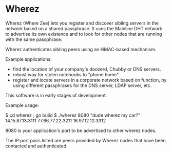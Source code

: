 Wherez
======
Wherez (Where Zee) lets you register and discover sibling servers in the
network based on a shared passphrase. It uses the Mainline DHT network
to advertise its own existence and to look for other nodes that are
running with the same passphrase.

Wherez authenticates sibling peers using an HMAC-based mechanism.

Example applications:

- find the location of your company's doozerd, Chubby or DNS servers.
- robust way for stolen notebooks to "phone home".
- register and locate servers in a corporate network based on
function, by using different passphrases for the DNS server, LDAP
server, etc.

This software is in early stages of development.

Example usage:

$ cd wherez ; go build
$ ./wherez 8080 "dude wherez my car?"
14.15.87.13:3111
77.66.77.22:3211
16.97.12.12:3312

8080 is your application's port to be advertised to other wherez nodes.

The IP:port pairs listed are peers provided by Wherez nodes that have been contacted and authenticated.
